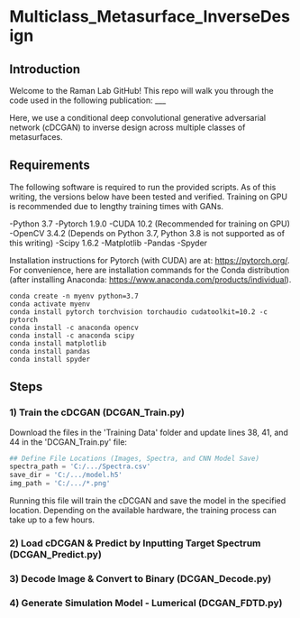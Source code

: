# Multiclass_Metasurface_InverseDesign


## Introduction
Welcome to the Raman Lab GitHub! This repo will walk you through the code used in the following publication: ___

Here, we use a conditional deep convolutional generative adversarial network (cDCGAN) to inverse design across multiple classes of metasurfaces.

## Requirements
The following software is required to run the provided scripts. As of this writing, the versions below have been tested and verified. Training on GPU is recommended due to lengthy training times with GANs. 

-Python 3.7
-Pytorch 1.9.0
-CUDA 10.2 (Recommended for training on GPU)
-OpenCV 3.4.2 (Depends on Python 3.7, Python 3.8 is not supported as of this writing)
-Scipy 1.6.2
-Matplotlib
-Pandas
-Spyder 

Installation instructions for Pytorch (with CUDA) are at: https://pytorch.org/. For convenience, here are installation commands for the Conda distribution (after installing Anaconda: https://www.anaconda.com/products/individual).

```
conda create -n myenv python=3.7
conda activate myenv
conda install pytorch torchvision torchaudio cudatoolkit=10.2 -c pytorch
conda install -c anaconda opencv
conda install -c anaconda scipy
conda install matplotlib
conda install pandas
conda install spyder
```

## Steps
### 1) Train the cDCGAN (DCGAN_Train.py)
Download the files in the 'Training Data' folder and update lines 38, 41, and 44 in the 'DCGAN_Train.py' file:
```python
## Define File Locations (Images, Spectra, and CNN Model Save)
spectra_path = 'C:/.../Spectra.csv'
save_dir = 'C:/.../model.h5'
img_path = 'C:/.../*.png'
```
Running this file will train the cDCGAN and save the model in the specified location. Depending on the available hardware, the training process can take up to a few hours.

### 2) Load cDCGAN & Predict by Inputting Target Spectrum (DCGAN_Predict.py)

### 3) Decode Image & Convert to Binary (DCGAN_Decode.py)

### 4) Generate Simulation Model - Lumerical (DCGAN_FDTD.py)

